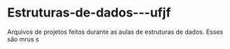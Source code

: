 # Estruturas-de-dados---ufjf
Arquivos de projetos feitos durante as aulas de estruturas de dados.
Esses são mrus s
